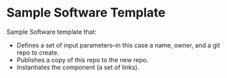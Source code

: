# Sample Software Template

Sample Software template that:

- Defines a set of input parameters–in this case a name, owner, and a git repo to create.
- Publishes a copy of this repo to the new repo.
- Instantiates the component (a set of links).
